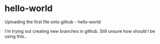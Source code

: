 # hello-world
Uploading the first file onto github - hello-world

I'm trying out creating new branches in github. Still unsure how should I be using this..
